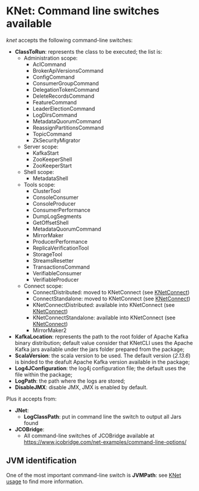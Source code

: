 # KNet: Command line switches available

_knet_ accepts the following command-line switches:

* **ClassToRun**: represents the class to be executed; the list is:
	* Administration scope:
		* AclCommand
		* BrokerApiVersionsCommand
		* ConfigCommand
		* ConsumerGroupCommand
		* DelegationTokenCommand
		* DeleteRecordsCommand
		* FeatureCommand
		* LeaderElectionCommand
		* LogDirsCommand
		* MetadataQuorumCommand
		* ReassignPartitionsCommand
		* TopicCommand
		* ZkSecurityMigrator
	* Server scope:
		* KafkaStart
		* ZooKeeperShell
		* ZooKeeperStart
	* Shell scope:
		* MetadataShell
	* Tools scope:
		* ClusterTool
		* ConsoleConsumer
		* ConsoleProducer
		* ConsumerPerformance
		* DumpLogSegments
		* GetOffsetShell
		* MetadataQuorumCommand
		* MirrorMaker
		* ProducerPerformance
		* ReplicaVerificationTool
		* StorageTool
		* StreamsResetter
		* TransactionsCommand
		* VerifiableConsumer
		* VerifiableProducer
	* Connect scope:
		* ConnectDistributed: moved to KNetConnect (see [KNetConnect](usageConnect.md))
		* ConnectStandalone: moved to KNetConnect (see [KNetConnect](usageConnect.md))
		* KNetConnectDistributed: available into KNetConnect (see [KNetConnect](usageConnect.md))
		* KNetConnectStandalone: available into KNetConnect (see [KNetConnect](usageConnect.md))
		* MirrorMaker2
* **KafkaLocation**: represents the path to the root folder of Apache Kafka binary distribution; default value consider that KNetCLI uses the Apache Kafka jars available under the jars folder prepared from the package;
* **ScalaVersion**: the scala version to be used. The default version (_2.13.6_) is binded to the deafult Apache Kafka version available in the package;
* **Log4JConfiguration**: the log4j configuration file; the default uses the file within the package;
* **LogPath**: the path where the logs are stored;
* **DisableJMX**: disable JMX, JMX is enabled by default.

Plus it accepts from:
* **JNet**:
  * **LogClassPath**: put in command line the switch to output all Jars found
* **JCOBridge**:
  * All command-line switches of JCOBridge available at https://www.jcobridge.com/net-examples/command-line-options/

## JVM identification

One of the most important command-line switch is **JVMPath**: see [KNet usage](usage.md) to find more information.

